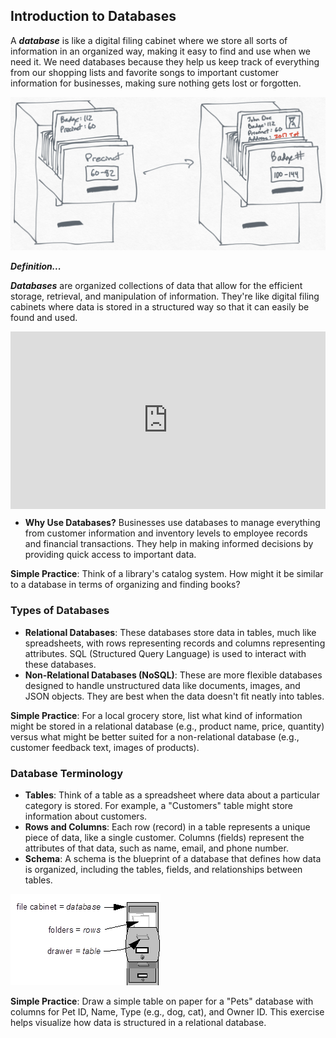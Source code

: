 ## Introduction to Databases
A **_database_** is like a digital filing cabinet where we store all sorts of information in an organized way, making it easy to find and use when we need it. We need databases because they help us keep track of everything from our shopping lists and favorite songs to important customer information for businesses, making sure nothing gets lost or forgotten.

![databases-and-sql](./databases-and-sql/filing_cabinets.png)

<aside>

**_Definition..._** 

**_Databases_** are organized collections of data that allow for the efficient storage, retrieval, and manipulation of information. They're like digital filing cabinets where data is stored in a structured way so that it can easily be found and used.
</aside>

<div style="position: relative; padding-bottom: 56.25%; height: 0;"><iframe src="https://www.youtube.com/embed/X7v0O8yiUuY?si=8Q3GfBXFmhxBQXM9" title="Sample Data Science Project" frameborder="0" allow="accelerometer; autoplay; clipboard-write; encrypted-media; gyroscope; picture-in-picture" allowfullscreen style="position: absolute; top: 0; left: 0; width: 100%; height: 100%;"></iframe></div>


- **Why Use Databases?** Businesses use databases to manage everything from customer information and inventory levels to employee records and financial transactions. They help in making informed decisions by providing quick access to important data.

**Simple Practice**: Think of a library's catalog system. How might it be similar to a database in terms of organizing and finding books?

### Types of Databases
- **Relational Databases**: These databases store data in tables, much like spreadsheets, with rows representing records and columns representing attributes. SQL (Structured Query Language) is used to interact with these databases.
- **Non-Relational Databases (NoSQL)**: These are more flexible databases designed to handle unstructured data like documents, images, and JSON objects. They are best when the data doesn't fit neatly into tables.

**Simple Practice**: For a local grocery store, list what kind of information might be stored in a relational database (e.g., product name, price, quantity) versus what might be better suited for a non-relational database (e.g., customer feedback text, images of products).

### Database Terminology
- **Tables**: Think of a table as a spreadsheet where data about a particular category is stored. For example, a "Customers" table might store information about customers.
- **Rows and Columns**: Each row (record) in a table represents a unique piece of data, like a single customer. Columns (fields) represent the attributes of that data, such as name, email, and phone number.
- **Schema**: A schema is the blueprint of a database that defines how data is organized, including the tables, fields, and relationships between tables.

![databases-and-sql](./databases-and-sql/cabinet_vs_database.png)

**Simple Practice**: Draw a simple table on paper for a "Pets" database with columns for Pet ID, Name, Type (e.g., dog, cat), and Owner ID. This exercise helps visualize how data is structured in a relational database.


